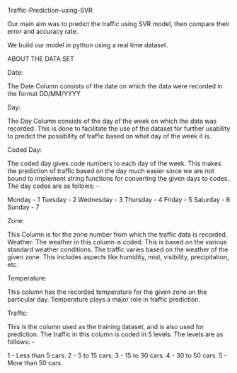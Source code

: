 Traffic-Prediction-using-SVR

Our main aim was to predict the traffic using SVR model, then compare their error and accuracy rate.

We build our model in python using a real time dataset.

ABOUT THE DATA SET

Date:

The Date Column consists of the date on which the data were recorded in the format DD/MM/YYYY

Day:

The Day Column consists of the day of the week on which the data was recorded. This is done to facilitate the use of the dataset for further usability to predict the possibility of traffic based on what day of the week it is.

Coded Day:

The coded day gives code numbers to each day of the week. This makes the prediction of traffic based on the day much easier since we are not bound to implement string functions for converting the given days to codes.
The day codes are as follows: -

Monday - 1 Tuesday - 2 Wednesday - 3 Thursday - 4 Friday - 5 Saturday - 6 Sunday - 7

Zone:

This Column is for the zone number from which the traffic data is recorded. Weather: The weather in this column is coded. This is based on the various standard weather conditions. The traffic varies based on the weather of the given zone. This includes aspects like humidity, mist, visibility, precipitation, etc.

Temperature:

This column has the recorded temperature for the given zone on the particular day. Temperature plays a major role in traffic prediction.

Traffic:

This is the column used as the training dataset, and is also used for prediction. The traffic in this column is coded in 5 levels. The levels are as follows: -

1 - Less than 5 cars. 2 - 5 to 15 cars. 3 - 15 to 30 cars. 4 - 30 to 50 cars. 5 - More than 50 cars.
